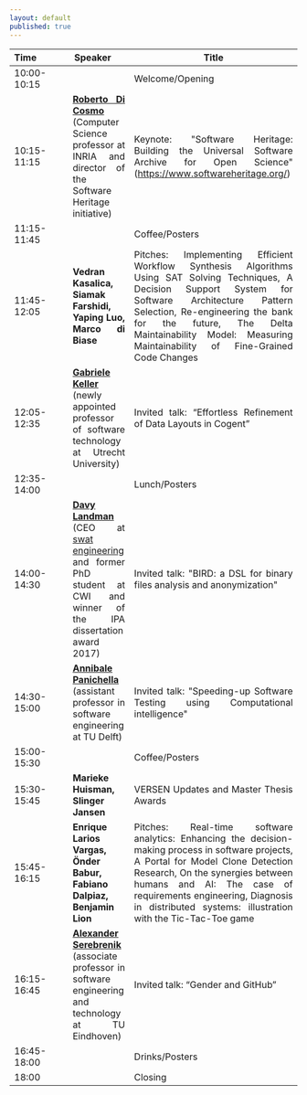 ```yaml
---
layout: default
published: true
---
```


<table class="table borderless nowrap" cellspacing="10">
<thead>
<tr>
<th style="text-align: center"><font size="3.5">Time</font>&nbsp;&nbsp;&nbsp;&nbsp;&nbsp;&nbsp;&nbsp;&nbsp;&nbsp;&nbsp;&nbsp;</th>
<th style="text-align: center"><font size="3.5">Speaker</font>&nbsp;&nbsp;&nbsp;&nbsp;&nbsp;</th>
<th style="text-align: center"><font size="3.5">Title</font></th>
</tr>
</thead>
<tbody>
<tr>
<td style="text-align: justify">10:00-10:15</td>
<td style="text-align: justify"></td>
<td style="text-align: justify">Welcome/Opening</td>
</tr>
<tr>
<td style="text-align: justify">10:15-11:15</td>
<td style="text-align: justify"><b class="keywords"> <a href="http://www.dicosmo.org/">Roberto Di Cosmo</a></b> (Computer Science professor at INRIA and director of the Software Heritage initiative)</td>
<td style="text-align: justify">Keynote: "Software Heritage: Building the Universal Software
Archive for Open Science" (<a href="https://www.softwareheritage.org/">https://www.softwareheritage.org/</a>)</td>
</tr>
<tr>
<td style="text-align: justify">11:15-11:45</td>
<td style="text-align: justify"></td>
<td style="text-align: justify">Coffee/Posters</td>
</tr>
<tr>
<td style="text-align: justify">11:45-12:05</td>
<td style="text-align: justify"><b class="keywords">Vedran Kasalica, Siamak Farshidi, Yaping Luo, Marco di Biase</b></td>
<td style="text-align: justify">Pitches: Implementing Efficient Workflow Synthesis Algorithms Using SAT Solving Techniques, A Decision Support System for Software Architecture Pattern Selection, Re-engineering the bank for the future, The Delta Maintainability Model: Measuring Maintainability of Fine-Grained Code Changes</td>
</tr>
<tr>
<td style="text-align: justify">12:05-12:35</td>
<td style="text-align: justify"><b class="keywords"><a href="https://www.uu.nl/staff/GKKeller">Gabriele Keller</a></b> (newly
appointed professor of software technology at Utrecht University)</td>
<td style="text-align: justify">Invited talk: “Effortless Refinement of Data Layouts in Cogent”</td>
</tr>
<tr>
<td style="text-align: justify">12:35-14:00</td>
<td style="text-align: justify"></td>
<td style="text-align: justify">Lunch/Posters</td>
</tr>
<tr>
<td style="text-align: justify">14:00-14:30</td>
<td style="text-align: justify"><b class="keywords"><a href="https://www.davylandman.nl">Davy Landman</a></b> (CEO
at <a href="https://www.swat.engineering/">swat engineering</a> and former PhD student at CWI and winner of the IPA dissertation award 2017)</td>
<td style="text-align: justify">Invited talk: "BIRD: a DSL for binary files analysis and anonymization"</td>
</tr>
<tr>
<td style="text-align: justify">14:30-15:00</td>
<td style="text-align: justify"><b class="keywords"><a href="https://www.tudelft.nl/staff/a.panichella/">Annibale Panichella</a></b> (assistant professor in software engineering at TU Delft)</td>
<td style="text-align: justify">Invited talk: "Speeding-up Software Testing using Computational intelligence"</td>
</tr>
<tr>
<td style="text-align: justify">15:00-15:30</td>
<td style="text-align: justify"><b class="keywords"></b></td>
<td style="text-align: justify">Coffee/Posters</td>
</tr>
<tr>
<td style="text-align: justify">15:30-15:45</td>
<td style="text-align: justify"><b class="keywords">Marieke Huisman, Slinger Jansen</b></td>
<td style="text-align: justify">VERSEN Updates and Master Thesis Awards</td>
</tr>
<tr>
<td style="text-align: justify">15:45-16:15</td>
<td style="text-align: justify"><b class="keywords">Enrique Larios Vargas, Önder Babur, Fabiano  Dalpiaz, Benjamin Lion</b></td>
<td style="text-align: justify">Pitches: Real-time software analytics: Enhancing the decision-making process in software projects, A Portal for Model Clone Detection Research, On the synergies between humans and AI: The case of requirements engineering, Diagnosis in distributed systems: illustration with the Tic-Tac-Toe game</td>
</tr>
<tr>
<td style="text-align: justify">16:15-16:45</td>
<td style="text-align: justify"><b class="keywords"><a href="http://www.win.tue.nl/~aserebre/">Alexander Serebrenik</a></b> (associate professor in software engineering and technology at TU Eindhoven)</td>
<td style="text-align: justify">Invited talk: “Gender and GitHub”</td>
</tr>
<tr>
<td style="text-align: justify">16:45-18:00</td>
<td style="text-align: justify"></td>
<td style="text-align: justify">Drinks/Posters</td>
</tr>
<tr>
<td style="text-align: justify">18:00</td>
<td style="text-align: justify"><b class="keywords"></b></td>
<td style="text-align: justify">Closing</td>
</tr>
</tbody>
</table>


